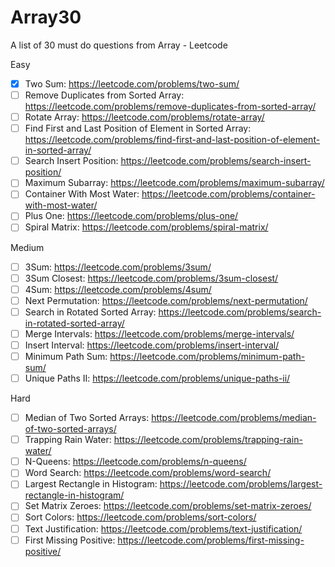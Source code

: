 # Array30
A list of 30 must do questions from Array - Leetcode 

Easy

- [x] Two Sum: https://leetcode.com/problems/two-sum/
- [ ] Remove Duplicates from Sorted Array: https://leetcode.com/problems/remove-duplicates-from-sorted-array/
- [ ] Rotate Array: https://leetcode.com/problems/rotate-array/
- [ ] Find First and Last Position of Element in Sorted Array: https://leetcode.com/problems/find-first-and-last-position-of-element-in-sorted-array/
- [ ] Search Insert Position: https://leetcode.com/problems/search-insert-position/
- [ ] Maximum Subarray: https://leetcode.com/problems/maximum-subarray/
- [ ] Container With Most Water: https://leetcode.com/problems/container-with-most-water/
- [ ] Plus One: https://leetcode.com/problems/plus-one/
- [ ] Spiral Matrix: https://leetcode.com/problems/spiral-matrix/

Medium

- [ ] 3Sum: https://leetcode.com/problems/3sum/
- [ ] 3Sum Closest: https://leetcode.com/problems/3sum-closest/
- [ ] 4Sum: https://leetcode.com/problems/4sum/
- [ ] Next Permutation: https://leetcode.com/problems/next-permutation/
- [ ] Search in Rotated Sorted Array: https://leetcode.com/problems/search-in-rotated-sorted-array/
- [ ] Merge Intervals: https://leetcode.com/problems/merge-intervals/
- [ ] Insert Interval: https://leetcode.com/problems/insert-interval/
- [ ] Minimum Path Sum: https://leetcode.com/problems/minimum-path-sum/
- [ ] Unique Paths II: https://leetcode.com/problems/unique-paths-ii/

Hard

- [ ] Median of Two Sorted Arrays: https://leetcode.com/problems/median-of-two-sorted-arrays/
- [ ] Trapping Rain Water: https://leetcode.com/problems/trapping-rain-water/
- [ ] N-Queens: https://leetcode.com/problems/n-queens/
- [ ] Word Search: https://leetcode.com/problems/word-search/
- [ ] Largest Rectangle in Histogram: https://leetcode.com/problems/largest-rectangle-in-histogram/
- [ ] Set Matrix Zeroes: https://leetcode.com/problems/set-matrix-zeroes/
- [ ] Sort Colors: https://leetcode.com/problems/sort-colors/
- [ ] Text Justification: https://leetcode.com/problems/text-justification/
- [ ] First Missing Positive: https://leetcode.com/problems/first-missing-positive/
